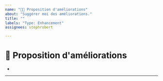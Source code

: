 ```yaml
---
name: "🚀➕ Proposition d'améliorations"
about: "Suggérer moi des améliorations."
title: ""
labels: "Type: Enhancement"
assignees: stephrobert

---
```


# **🚀 Proposition d'améliorations**
<!-- Une description claire et concise de l'amélioration.-->

*

---
